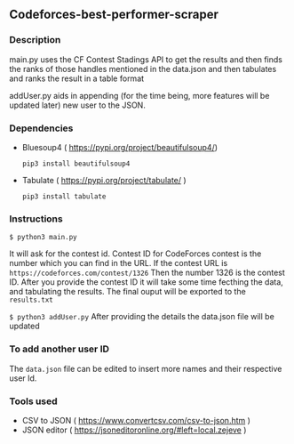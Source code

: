 ## Codeforces-best-performer-scraper

### Description

main.py uses the CF Contest Stadings API to get the results and then finds the ranks of those handles mentioned in the data.json and then tabulates and ranks the result in a table format

addUser.py aids in appending (for the time being, more features will be updated later) new user to the JSON. 

### Dependencies
- Bluesoup4 ( https://pypi.org/project/beautifulsoup4/)
  
  ``` pip3 install beautifulsoup4 ```
- Tabulate ( https://pypi.org/project/tabulate/ )

  ``` pip3 install tabulate ```
  
### Instructions
  
  ``` $ python3 main.py ```
  
  It will ask for the contest id. Contest ID for CodeForces contest is the number which you can find in the URL. 
  If the contest URL is ``` https://codeforces.com/contest/1326 ``` 
  Then the number 1326 is the contest ID. After you provide the contest ID it will take some time fecthing the data, and tabulating the results. The final ouput will be exported to the ``` results.txt ```
  
  
  ``` $ python3 addUser.py ```
  After providing the details the data.json file will be updated

### To add another user ID
 The ``` data.json ``` file can be edited to insert more names and their respective user Id.
 
### Tools used
- CSV to JSON ( https://www.convertcsv.com/csv-to-json.htm )
- JSON editor ( https://jsoneditoronline.org/#left=local.zejeve )
